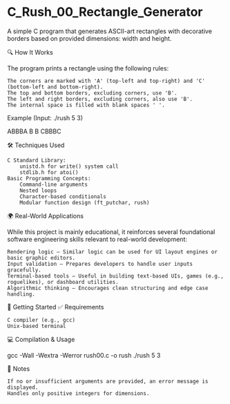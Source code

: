 # C_Rush_00_Rectangle_Generator
A simple C program that generates ASCII-art rectangles with decorative borders based on provided dimensions: width and height.

🔍 How It Works

The program prints a rectangle using the following rules:

    The corners are marked with 'A' (top-left and top-right) and 'C' (bottom-left and bottom-right).
    The top and bottom borders, excluding corners, use 'B'.
    The left and right borders, excluding corners, also use 'B'.
    The internal space is filled with blank spaces ' '.

Example (Input: ./rush 5 3)

ABBBA
B   B
CBBBC

🛠️ Techniques Used

    C Standard Library:
        unistd.h for write() system call
        stdlib.h for atoi()
    Basic Programming Concepts:
        Command-line arguments
        Nested loops
        Character-based conditionals
        Modular function design (ft_putchar, rush)

🌍 Real-World Applications

While this project is mainly educational, it reinforces several foundational software engineering skills relevant to real-world development:

    Rendering logic – Similar logic can be used for UI layout engines or basic graphic editors.
    Input validation – Prepares developers to handle user inputs gracefully.
    Terminal-based tools – Useful in building text-based UIs, games (e.g., roguelikes), or dashboard utilities.
    Algorithmic thinking – Encourages clean structuring and edge case handling.

🚀 Getting Started
✅ Requirements

    C compiler (e.g., gcc)
    Unix-based terminal

💻 Compilation & Usage

gcc -Wall -Wextra -Werror rush00.c -o rush
./rush 5 3

📎 Notes

    If no or insufficient arguments are provided, an error message is displayed.
    Handles only positive integers for dimensions.
